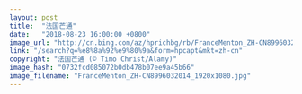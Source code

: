 ```yaml
---
layout: post
title:  "法国芒通"
date:   "2018-08-23 16:00:00 +0800"
image_url: "http://cn.bing.com/az/hprichbg/rb/FranceMenton_ZH-CN8996032014_1920x1080.jpg"
link: "/search?q=%e8%8a%92%e9%80%9a&form=hpcapt&mkt=zh-cn"
copyright: "法国芒通 (© Timo Christ/Alamy)"
image_hash: "0732fcd085072b0db478b07ee9a45b66"
image_filename: "FranceMenton_ZH-CN8996032014_1920x1080.jpg"
---
```

